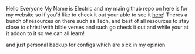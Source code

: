 Hello Everyone My Name is Electric and my main github repo on here is for my website so if you'd like to check it out your able to see it [here](https://github.com/El3ctricFX/el3ctricfx.github.io)! Theres a bunch of resources on there such as Tech, and best of all resources to stay close to christ! with bible verses and such go check it out and while your at it addon to it so we can all learn!

and just personal backup for configs which are sick in my opinion 
